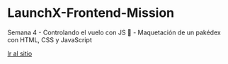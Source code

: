 # LaunchX-Frontend-Mission
Semana 4 - Controlando el vuelo con JS 🚀 - Maquetación de un pakédex con HTML, CSS y JavaScript

[Ir al sitio](https://joserobertrosasc.github.io/Pokedex/)
